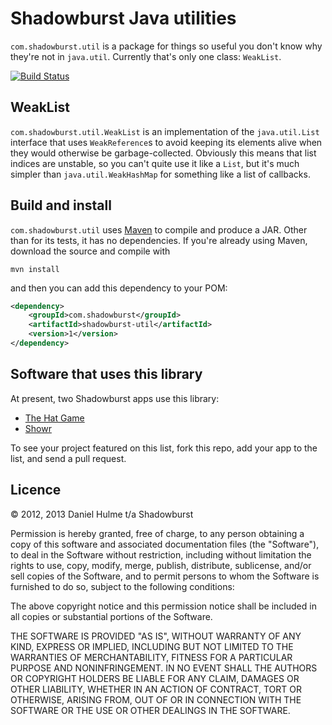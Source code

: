 # Shadowburst Java utilities

`com.shadowburst.util` is a package for things so useful you don't know why they're not in `java.util`. Currently that's only one class: `WeakList`.

[![Build Status](https://travis-ci.org/orac/util.png?branch=master)](https://travis-ci.org/orac/util)

## WeakList

`com.shadowburst.util.WeakList` is an implementation of the `java.util.List` interface that uses `WeakReference`s to avoid keeping its elements alive when they would otherwise be garbage-collected. Obviously this means that list indices are unstable, so you can't quite use it like a `List`, but it's much simpler than `java.util.WeakHashMap` for something like a list of callbacks.

## Build and install
`com.shadowburst.util` uses [Maven](http://maven.apache.org/) to compile and produce a JAR. Other than for its tests, it has no dependencies. If you're already using Maven, download the source and compile with

    mvn install

and then you can add this dependency to your POM:

```xml
<dependency>
    <groupId>com.shadowburst</groupId>
    <artifactId>shadowburst-util</artifactId>
    <version>1</version>
</dependency>
```


## Software that uses this library
At present, two Shadowburst apps use this library:
* [The Hat Game](https://play.google.com/store/apps/details?id=com.shadowburst.hatgame)
* [Showr](https://play.google.com/store/apps/details?id=com.shadowburst.showr)

To see your project featured on this list, fork this repo, add your app to the list, and send a pull request.

## Licence

© 2012, 2013 Daniel Hulme t/a Shadowburst

Permission is hereby granted, free of charge, to any person obtaining a copy of this software and associated documentation files (the "Software"), to deal in the Software without restriction, including without limitation the rights to use, copy, modify, merge, publish, distribute, sublicense, and/or sell copies of the Software, and to permit persons to whom the Software is furnished to do so, subject to the following conditions:

The above copyright notice and this permission notice shall be included in all copies or substantial portions of the Software.

THE SOFTWARE IS PROVIDED "AS IS", WITHOUT WARRANTY OF ANY KIND, EXPRESS OR IMPLIED, INCLUDING BUT NOT LIMITED TO THE WARRANTIES OF MERCHANTABILITY, FITNESS FOR A PARTICULAR PURPOSE AND NONINFRINGEMENT. IN NO EVENT SHALL THE AUTHORS OR COPYRIGHT HOLDERS BE LIABLE FOR ANY CLAIM, DAMAGES OR OTHER LIABILITY, WHETHER IN AN ACTION OF CONTRACT, TORT OR OTHERWISE, ARISING FROM, OUT OF OR IN CONNECTION WITH THE SOFTWARE OR THE USE OR OTHER DEALINGS IN THE SOFTWARE.
